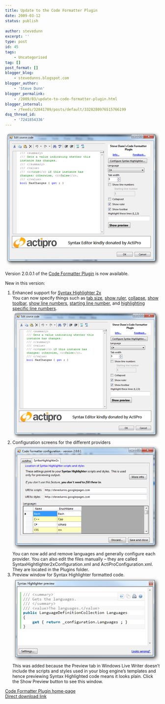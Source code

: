 ```yaml
---
title: Update to the Code Formatter Plugin
date: 2009-03-12
status: publish

author: stevedunn
excerpt: ''
type: post
id: 45
tags:
    - Uncategorised
tag: []
post_format: []
blogger_blog:
    - stevedunns.blogspot.com
blogger_author:
    - 'Steve Dunn'
blogger_permalink:
    - /2009/03/update-to-code-formatter-plugin.html
blogger_internal:
    - /feeds/32841709/posts/default/3328280976515766199
dsq_thread_id:
    - '7241854336'
---
```

![](/static/images/imported_from_wp/2009/03/image_thumb-5B2-5D.png)

Version 2.0.0.1 of the [Code Formatter Plugin](https://sites.google.com/site/stevedunns/codeformatterforwindowslivewriter) is now available.

New in this version:

1. Enhanced support for [Syntax Highlighter 2x](http://alexgorbatchev.com/wiki/SyntaxHighlighter)   
  You can now specify things such as [tab size](http://alexgorbatchev.com/wiki/SyntaxHighlighter:Demo:tab-size), [show ruler](http://alexgorbatchev.com/wiki/SyntaxHighlighter:Demo:ruler), [collapse](http://alexgorbatchev.com/wiki/SyntaxHighlighter:Demo:collapse), [show toolbar](http://alexgorbatchev.com/wiki/SyntaxHighlighter:Demo:toolbar), [show line numbers](http://alexgorbatchev.com/wiki/SyntaxHighlighter:Demo:gutter), [starting line number](http://alexgorbatchev.com/wiki/SyntaxHighlighter:Demo:first-line), and [highlighting specific line numbers](http://alexgorbatchev.com/wiki/SyntaxHighlighter:Demo:highlight).   
  [![image](/static/images/imported_from_wp/2009/03/image_thumb-5B2-5D.png "image")](/static/images/imported_from_wp/2009/03/image_thumb-5B2-5D.png)
2. Configuration screens for the different providers   
  [![image](/static/images/imported_from_wp/2009/03/image_thumb13.png "image")](/static/images/imported_from_wp/2009/03/image_thumb13.png)   
  You can now add and remove languages and generally configure each provider. You can also edit the files manually – they are called SyntaxHightlighter2xConfiguration.xml and ActiProConfiguration.xml. They are located in the Plugins folder.
3. Preview window for Syntax Highlighter formatted code.   
  [![image](/static/images/imported_from_wp/2009/03/image_thumb14.png "image")](/static/images/imported_from_wp/2009/03/image_thumb14.png)   
  This was added because the Preview tab in Windows Live Writer doesn’t include the scripts and styles used in your blog engine’s templates and hence previewing Syntax Highlighted code means it looks plain. Click the Show Preview button to see this window.

[Code Formatter Plugin home-page](https://sites.google.com/site/stevedunns/codeformatterforwindowslivewriter)   
[Direct download link](https://sites.google.com/site/stevedunns/CodeFormatterPlugin2.0.0.1.zip)